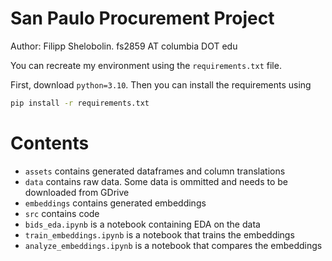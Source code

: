 # San Paulo Procurement Project

Author: Filipp Shelobolin. fs2859 AT columbia DOT edu

You can recreate my environment using the `requirements.txt` file. 

First, download `python=3.10`. Then you can install the requirements using

```bash
pip install -r requirements.txt
```

# Contents

- `assets` contains generated dataframes and column translations
- `data` contains raw data. Some data is ommitted and needs to be downloaded from GDrive
- `embeddings` contains generated embeddings
- `src` contains code
- `bids_eda.ipynb` is a notebook containing EDA on the data
- `train_embeddings.ipynb` is a notebook that trains the embeddings
- `analyze_embeddings.ipynb` is a notebook that compares the embeddings